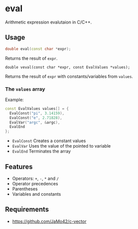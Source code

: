 # eval

Arithmetic expression evalutaion in C/C++.

## Usage

```cpp
double eval(const char *expr);
```

Returns the result of `expr`.

```
double veval(const char *expr, const EvalValues *values);
```

Returns the result of `expr` with constants/variables from `values`.

### The `values` array

Example:

```cpp
const EvalValues values[] = {
  EvalConst("pi", 3.14159),
  EvalConst("e", 2.71828),
  EvalVar("argc", &argc),
  EvalEnd
};
```

- `EvalConst` Creates a constant values
- `EvalVar` Uses the value of the pointed to variable
- `EvalEnd` Terminates the array

## Features

- Operators: `+`, `-`, `*` and `/`
- Operator precedences
- Parentheses
- Variables and constants

## Requirements

- https://github.com/JaMo42/c-vector
